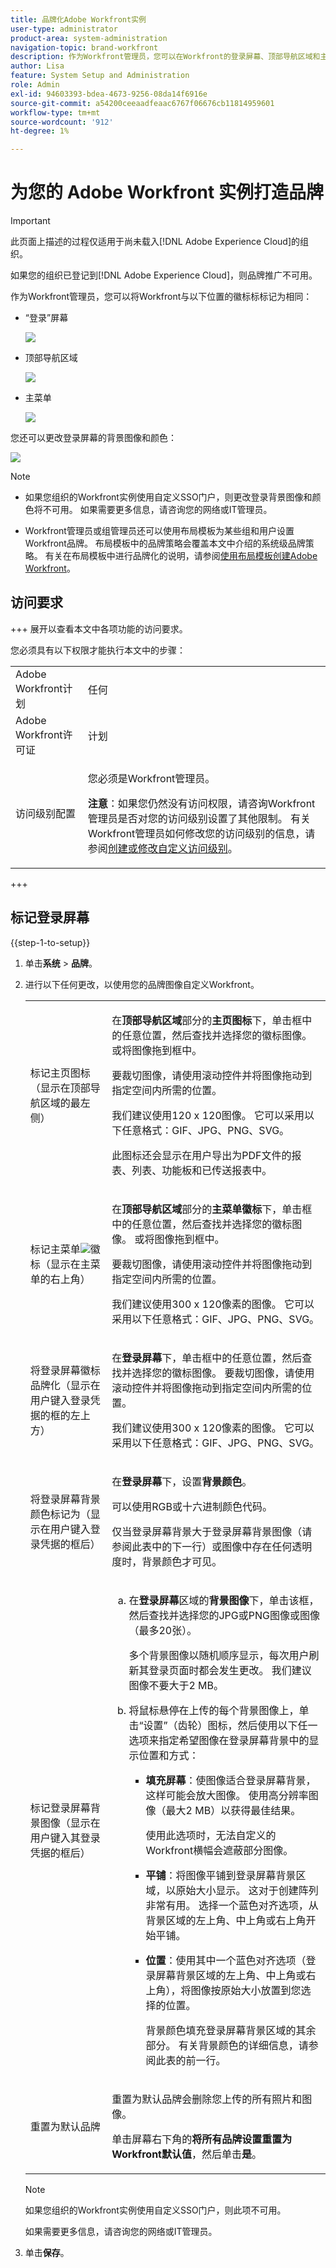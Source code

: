 ```yaml
---
title: 品牌化Adobe Workfront实例
user-type: administrator
product-area: system-administration
navigation-topic: brand-workfront
description: 作为Workfront管理员，您可以在Workfront的登录屏幕、顶部导航区域和主菜单中使用徽标进行标记。 您还可以更改登录屏幕的背景图像和颜色。
author: Lisa
feature: System Setup and Administration
role: Admin
exl-id: 94603393-bdea-4673-9256-08da14f6916e
source-git-commit: a54200ceeaadfeaac6767f06676cb11814959601
workflow-type: tm+mt
source-wordcount: '912'
ht-degree: 1%

---
```


# 为您的 Adobe Workfront 实例打造品牌

<!--
**DON'T DELETE, DRAFT OR HIDE THIS ARTICLE. IT IS LINKED TO THE PRODUCT, THROUGH THE CONTEXT SENSITIVE HELP LINKS. **
-->

>[!IMPORTANT]
>
>此页面上描述的过程仅适用于尚未载入[!DNL Adobe Experience Cloud]的组织。
>
> 如果您的组织已登记到[!DNL Adobe Experience Cloud]，则品牌推广不可用。

作为Workfront管理员，您可以将Workfront与以下位置的徽标标标记为相同：

* “登录”屏幕

  ![](assets/brand-login-screen-nwe-adobe.jpg)

* 顶部导航区域

  ![](assets/brand-top-nav-area-nwe-adobe.jpg)

* 主菜单

  ![](assets/brand-main-menu-adobe.jpg)

您还可以更改登录屏幕的背景图像和颜色：

![](assets/wf_banner_on_login_screen-adobe.png)

>[!NOTE]
>
>* 如果您组织的Workfront实例使用自定义SSO门户，则更改登录背景图像和颜色将不可用。 如果需要更多信息，请咨询您的网络或IT管理员。
><!--
>or is enabled with Adobe IMS  >
>  >
>-->
>
>* Workfront管理员或组管理员还可以使用布局模板为某些组和用户设置Workfront品牌。 布局模板中的品牌策略会覆盖本文中介绍的系统级品牌策略。 有关在布局模板中进行品牌化的说明，请参阅[使用布局模板创建Adobe Workfront](../../../administration-and-setup/customize-workfront/use-layout-templates/brand-wf-using-a-layout-template.md)。

## 访问要求

+++ 展开以查看本文中各项功能的访问要求。

您必须具有以下权限才能执行本文中的步骤：

<table style="table-layout:auto"> 
 <col> 
 <col> 
 <tbody> 
  <tr> 
   <td role="rowheader">Adobe Workfront计划</td> 
   <td>任何</td> 
  </tr> 
  <tr> 
   <td role="rowheader">Adobe Workfront许可证</td> 
   <td>计划</td> 
  </tr> 
  <tr> 
   <td role="rowheader">访问级别配置</td> 
   <td> <p>您必须是Workfront管理员。</p> <p><b>注意</b>：如果您仍然没有访问权限，请咨询Workfront管理员是否对您的访问级别设置了其他限制。 有关Workfront管理员如何修改您的访问级别的信息，请参阅<a href="../../../administration-and-setup/add-users/configure-and-grant-access/create-modify-access-levels.md" class="MCXref xref">创建或修改自定义访问级别</a>。</p> </td> 
  </tr> 
 </tbody> 
</table>

+++

## 标记登录屏幕

{{step-1-to-setup}}

1. 单击&#x200B;**系统** > **品牌**。

1. 进行以下任何更改，以使用您的品牌图像自定义Workfront。

   <table style="table-layout:auto"> 
    <col> 
    <col> 
    <tbody> 
     <tr> 
      <td role="rowheader"> <p>标记主页图标<span style="font-weight: normal;">（显示在顶部导航区域的最左侧）</span></p> </td> 
      <td> <p>在<strong>顶部导航区域</strong>部分的<strong>主页图标</strong>下，单击框中的任意位置，然后查找并选择您的徽标图像。 或将图像拖到框中。</p> <p>要裁切图像，请使用滚动控件并将图像拖动到指定空间内所需的位置。</p> <p>我们建议使用120 x 120图像。 它可以采用以下任意格式：GIF、JPG、PNG、SVG。</p> <p>此图标还会显示在用户导出为PDF文件的报表、列表、功能板和已传送报表中。</p> </td> 
     </tr> 
     <tr> 
      <td role="rowheader"> <p>标记主菜单<img src="assets/main-menu-icon.png">徽标<span style="font-weight: normal;">（显示在主菜单的右上角）</span></p> </td> 
      <td> <p>在<strong>顶部导航区域</strong>部分的<strong>主菜单徽标</strong>下，单击框中的任意位置，然后查找并选择您的徽标图像。 或将图像拖到框中。</p> <p>要裁切图像，请使用滚动控件并将图像拖动到指定空间内所需的位置。</p> <p>我们建议使用300 x 120像素的图像。 它可以采用以下任意格式：GIF、JPG、PNG、SVG。</p> </td> 
     </tr> 
     <tr> 
      <td role="rowheader">将登录屏幕徽标<span style="font-weight: normal;">品牌化（显示在用户键入登录凭据的框的左上方）</span></td> 
      <td> <p>在<strong>登录屏幕</strong>下，单击框中的任意位置，然后查找并选择您的徽标图像。 要裁切图像，请使用滚动控件并将图像拖动到指定空间内所需的位置。</p> <p>我们建议使用300 x 120像素的图像。 它可以采用以下任意格式：GIF、JPG、PNG、SVG。</p> </td> 
     </tr> 
     <tr> 
      <td role="rowheader">将登录屏幕背景颜色标记为<span style="font-weight: normal;">（显示在用户键入登录凭据的框后）</span></td> 
      <td> <p>在<strong>登录屏幕</strong>下，设置<strong>背景颜色</strong>。 </p> <p>可以使用RGB或十六进制颜色代码。</p> <p>仅当登录屏幕背景大于登录屏幕背景图像（请参阅此表中的下一行）或图像中存在任何透明度时，背景颜色才可见。</p> </td> 
     </tr> 
     <tr> 
      <td role="rowheader">标记登录屏幕背景图像<span style="font-weight: normal;">（显示在用户键入其登录凭据的框后）</span></td> 
      <td> 
       <ol style="list-style-type: lower-alpha;"> 
        <li value="1"> <p> 在<strong>登录屏幕</strong>区域的<strong>背景图像</strong>下，单击该框，然后查找并选择您的JPG或PNG图像或图像（最多20张）。 </p> <p>多个背景图像以随机顺序显示，每次用户刷新其登录页面时都会发生更改。 我们建议图像不要大于2 MB。</p> </li> 
        <li value="2"> <p>将鼠标悬停在上传的每个背景图像上，单击“设置”（齿轮）图标，然后使用以下任一选项来指定希望图像在登录屏幕背景中的显示位置和方式：</p> 
         <ul> 
          <li> <p><strong>填充屏幕</strong>：使图像适合登录屏幕背景，这样可能会放大图像。 使用高分辨率图像（最大2 MB）以获得最佳结果。</p> <p>使用此选项时，无法自定义的Workfront横幅会遮蔽部分图像。</p> </li> 
          <li> <p><strong>平铺</strong>：将图像平铺到登录屏幕背景区域，以原始大小显示。 这对于创建阵列非常有用。 选择一个蓝色对齐选项，从背景区域的左上角、中上角或右上角开始平铺。</p> </li> 
          <li> <p><strong>位置</strong>：使用其中一个蓝色对齐选项（登录屏幕背景区域的左上角、中上角或右上角），将图像按原始大小放置到您选择的位置。</p> <p>背景颜色填充登录屏幕背景区域的其余部分。 有关背景颜色的详细信息，请参阅此表的前一行。</p> </li> 
         </ul> </li> 
       </ol> </td> 
     </tr> 
     <tr> 
      <td role="rowheader">重置为默认品牌</td> 
      <td> <p>重置为默认品牌会删除您上传的所有照片和图像。</p> <p>单击屏幕右下角的<strong>将所有品牌设置重置为Workfront默认值</strong>，然后单击<strong>是</strong>。</p> </td> 
     </tr> 
    </tbody> 
   </table>

   >[!NOTE]
   >
   >如果您组织的Workfront实例使用自定义SSO门户，则此项不可用。
   ><!--   >
   >or is enabled with Adobe IMS   >
   >   >
   >-->
   >
   >如果需要更多信息，请咨询您的网络或IT管理员。

1. 单击&#x200B;**保存**。
